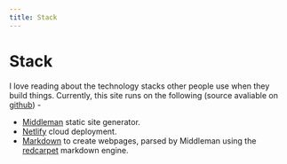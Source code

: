 ```yaml
---
title: Stack
---
```


# Stack

I love reading about the technology stacks other people use when they build things.
Currently, this site runs on the following (source avaliable on [github](https://github.com/harrison-broadbent/personal_site)) -

- [Middleman](https://www.middlemanapp.com/) static site generator.
- [Netlify](https://www.netlify.com) cloud deployment.
- [Markdown](https://github.com/adam-p/markdown-here/wiki/Markdown-Cheatsheet) to create webpages, parsed by Middleman using the [redcarpet](https://github.com/vmg/redcarpet) markdown engine.
